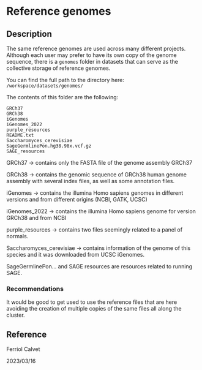 # Reference genomes

## Description
The same reference genomes are used across many different projects. Although each user may prefer to have its own copy of the genome sequence, there is a `genomes` folder in datasets that can serve as the collective storage of reference genomes.

You can find the full path to the directory here:
`/workspace/datasets/genomes/`

The contents of this folder are the following:
```
GRCh37
GRCh38
iGenomes
iGenomes_2022
purple_resources
README.txt
Saccharomyces_cerevisiae
SageGermlinePon.hg38.98x.vcf.gz
SAGE_resources
```

GRCh37 -> contains only the FASTA file of the genome assembly GRCh37

GRCh38 -> contains the genomic sequence of GRCh38 human genome assembly with several index files, as well as some annotation files.

iGenomes -> contains the illumina Homo sapiens genomes in different versions and from different origins (NCBI, GATK, UCSC)

iGenomes_2022 -> contains the illumina Homo sapiens genome for version GRCh38 and from NCBI

purple_resources -> contains two files seemingly related to a panel of normals.

Saccharomyces_cerevisiae -> contains information of the genome of this species and it was downloaded from UCSC iGenomes.

SageGermlinePon... and SAGE resources are resources related to running SAGE.


### Recommendations
It would be good to get used to use the reference files that are here avoiding the creation of multiple copies of the same files all along the cluster.


## Reference
Ferriol Calvet

2023/03/16
